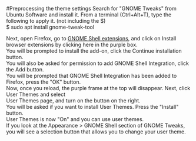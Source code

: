 #Preprocessing the theme settings
Search for "GNOME Tweaks" from Ubuntu Software and install it. From a terminal (Ctrl+Alt+T), type the following to apply it. (not including the $)  
	$ sudo apt install gnome-tweak-tool

Next, open Firefox, go to [GNOME Shell extensions](https://extensions.gnome.org/), and click on Install browser extensions by clicking here in the purple box.  
You will be prompted to install the add-on, click the Continue installation button.  
You will also be asked for permission to add GNOME Shell Integration, click the Add button.  
You will be prompted that GNOME Shell Integration has been added to Firefox, press the "OK" button.  
Now, once you reload, the purple frame at the top will disappear. Next, click User Themes and select  
User Themes page, and turn on the button on the right.  
You will be asked if you want to install User Themes. Press the "Install" button.  
User Themes is now "On" and you can use user themes.  
If you look at the Appearance > GNOME Shell section of GNOME Tweaks, you will see a selection button that allows you to change your user theme.

